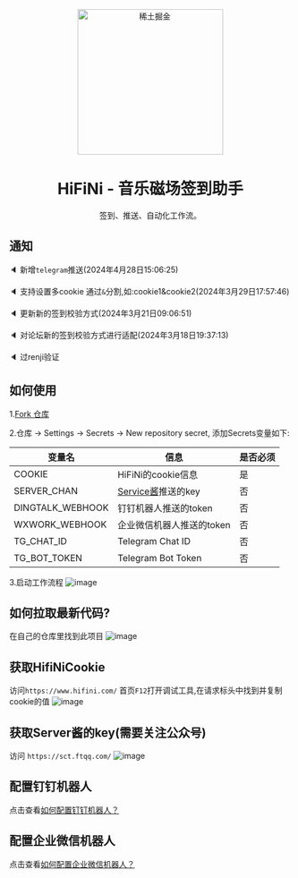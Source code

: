 <section align="center">
    <img src="https://github.com/anduinnn/HiFiNi-Auto-CheckIn/assets/68073009/e50e9fa7-3ddd-4198-be59-fc231f9b8986" alt="稀土掘金" width="260" />
</section>

<h1 align="center">HiFiNi - 音乐磁场签到助手</h1>

<p align="center">签到、推送、自动化工作流。</p>

## 通知


🔈 新增`telegram`推送(2024年4月28日15:06:25)

🔈 支持设置多cookie 通过`&`分割,如:cookie1&cookie2(2024年3月29日17:57:46)

🔈 更新新的签到校验方式(2024年3月21日09:06:51)

🔈 对论坛新的签到校验方式进行适配(2024年3月18日19:37:13)

🔈 过renji验证

## 如何使用

1.[Fork 仓库](https://github.com/anduinnn/HiFiNi-Auto-CheckIn)

2.仓库 -> Settings -> Secrets -> New repository secret, 添加Secrets变量如下:

| 变量名              | 信息                                  | 是否必须 |
|------------------|-------------------------------------| -------- |
| COOKIE           | HiFiNi的cookie信息                     | 是       |
| SERVER_CHAN      | [Service酱](https://sct.ftqq.com/)推送的key | 否       |
| DINGTALK_WEBHOOK | 钉钉机器人推送的token                       | 否       |
| WXWORK_WEBHOOK   | 企业微信机器人推送的token                     | 否       |
| TG_CHAT_ID       | Telegram Chat ID                           | 否       |
| TG_BOT_TOKEN     | Telegram Bot Token                           | 否       |

3.启动工作流程
![image](https://github.com/anduinnn/HifiNiAutoCheckIn/assets/68073009/b89c7140-be7f-43aa-afaa-8554b4cab752)



## 如何拉取最新代码?

在自己的仓库里找到此项目
![image](https://github.com/anduinnn/HiFiNi-Auto-CheckIn/assets/68073009/46ab90db-b7fb-4097-9abe-fde8c2c3543e)





## 获取HifiNiCookie
访问`https://www.hifini.com/`
首页`F12`打开调试工具,在请求标头中找到并复制cookie的值
![image](https://github.com/anduinnn/HifiNiAutoCheckIn/assets/68073009/97528823-4d31-4c72-bcca-e95bb5d75792)

## 获取Server酱的key(需要关注公众号)
访问 `https://sct.ftqq.com/`
![image](https://github.com/anduinnn/HifiNiAutoCheckIn/assets/68073009/c70b4471-2933-4441-964c-5aa2873c3590)

## 配置钉钉机器人
点击查看[如何配置钉钉机器人？](READMES/DingTalkRobotConfigInfo.md)

## 配置企业微信机器人
点击查看[如何配置企业微信机器人？](READMES/WeChatWorkRobotConfigInfo.md)
